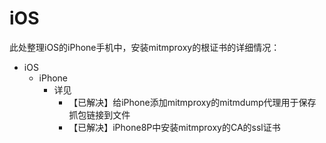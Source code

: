 # iOS

此处整理iOS的iPhone手机中，安装mitmproxy的根证书的详细情况：

* iOS
  * iPhone
    * 详见
      * 【已解决】给iPhone添加mitmproxy的mitmdump代理用于保存抓包链接到文件
      * 【已解决】iPhone8P中安装mitmproxy的CA的ssl证书
